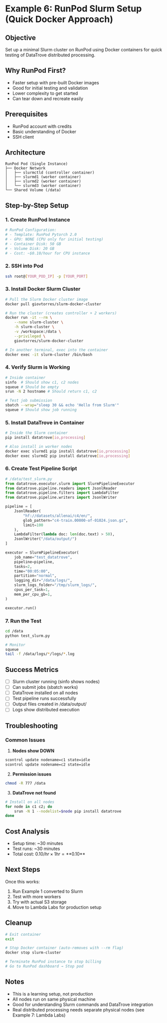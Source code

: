 # Example 6: RunPod Slurm Setup (Quick Docker Approach)

## Objective

Set up a minimal Slurm cluster on RunPod using Docker containers for quick testing of DataTrove distributed processing.

## Why RunPod First?

- Faster setup with pre-built Docker images
- Good for initial testing and validation
- Lower complexity to get started
- Can tear down and recreate easily

## Prerequisites

- RunPod account with credits
- Basic understanding of Docker
- SSH client

## Architecture

```
RunPod Pod (Single Instance)
├── Docker Network
│   ├── slurmctld (controller container)
│   ├── slurmd1 (worker container)
│   ├── slurmd2 (worker container)
│   └── slurmd3 (worker container)
└── Shared Volume (/data)
```

## Step-by-Step Setup

### 1. Create RunPod Instance

```bash
# RunPod Configuration:
# - Template: RunPod Pytorch 2.0
# - GPU: NONE (CPU only for initial testing)
# - Container Disk: 50 GB
# - Volume Disk: 20 GB
# - Cost: ~$0.10/hour for CPU instance
```

### 2. SSH into Pod

```bash
ssh root@[YOUR_POD_IP] -p [YOUR_PORT]
```

### 3. Install Docker Slurm Cluster

```bash
# Pull the Slurm Docker cluster image
docker pull giovtorres/slurm-docker-cluster

# Run the cluster (creates controller + 2 workers)
docker run -it --rm \
    --name slurm-cluster \
    -h slurm-cluster \
    -v /workspace:/data \
    --privileged \
    giovtorres/slurm-docker-cluster

# In another terminal, exec into the container
docker exec -it slurm-cluster /bin/bash
```

### 4. Verify Slurm is Working

```bash
# Inside container
sinfo  # Should show c1, c2 nodes
squeue # Should be empty
srun -N 2 hostname # Should return c1, c2

# Test job submission
sbatch --wrap="sleep 30 && echo 'Hello from Slurm'"
squeue # Should show job running
```

### 5. Install DataTrove in Container

```bash
# Inside the Slurm container
pip install datatrove[io,processing]

# Also install in worker nodes
docker exec slurmd1 pip install datatrove[io,processing]
docker exec slurmd2 pip install datatrove[io,processing]
```

### 6. Create Test Pipeline Script

```python
# /data/test_slurm.py
from datatrove.executor.slurm import SlurmPipelineExecutor
from datatrove.pipeline.readers import JsonlReader
from datatrove.pipeline.filters import LambdaFilter
from datatrove.pipeline.writers import JsonlWriter

pipeline = [
    JsonlReader(
        "hf://datasets/allenai/c4/en/",
        glob_pattern="c4-train.00000-of-01024.json.gz",
        limit=100
    ),
    LambdaFilter(lambda doc: len(doc.text) > 50),
    JsonlWriter("/data/output/")
]

executor = SlurmPipelineExecutor(
    job_name="test_datatrove",
    pipeline=pipeline,
    tasks=2,
    time="00:05:00",
    partition="normal",
    logging_dir="/data/logs/",
    slurm_logs_folder="/tmp/slurm_logs/",
    cpus_per_task=1,
    mem_per_cpu_gb=1,
)

executor.run()
```

### 7. Run the Test

```bash
cd /data
python test_slurm.py

# Monitor
squeue
tail -f /data/logs/*/logs/*.log
```

## Success Metrics

- [ ] Slurm cluster running (sinfo shows nodes)
- [ ] Can submit jobs (sbatch works)
- [ ] DataTrove installed on all nodes
- [ ] Test pipeline runs successfully
- [ ] Output files created in /data/output/
- [ ] Logs show distributed execution

## Troubleshooting

### Common Issues

1. **Nodes show DOWN**

```bash
scontrol update nodename=c1 state=idle
scontrol update nodename=c2 state=idle
```

2. **Permission issues**

```bash
chmod -R 777 /data
```

3. **DataTrove not found**

```bash
# Install on all nodes
for node in c1 c2; do
    srun -N 1 --nodelist=$node pip install datatrove
done
```

## Cost Analysis

- Setup time: ~30 minutes
- Test runs: ~30 minutes
- Total cost: $0.10/hr × 1 hr = **$0.10**

## Next Steps

Once this works:

1. Run Example 1 converted to Slurm
2. Test with more workers
3. Try with actual S3 storage
4. Move to Lambda Labs for production setup

## Cleanup

```bash
# Exit container
exit

# Stop Docker container (auto-removes with --rm flag)
docker stop slurm-cluster

# Terminate RunPod instance to stop billing
# Go to RunPod dashboard → Stop pod
```

## Notes

- This is a learning setup, not production
- All nodes run on same physical machine
- Good for understanding Slurm commands and DataTrove integration
- Real distributed processing needs separate physical nodes (see Example 7: Lambda Labs)
